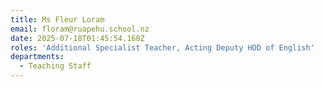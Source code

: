 ```yaml
---
title: Ms Fleur Loram
email: floram@ruapehu.school.nz
date: 2025-07-18T01:45:54.160Z
roles: 'Additional Specialist Teacher, Acting Deputy HOD of English'
departments:
  - Teaching Staff
---
```



